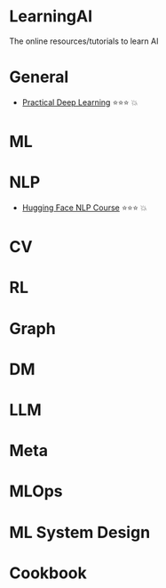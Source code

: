 # LearningAI
The online resources/tutorials to learn AI

# General
* [Practical Deep Learning](https://course.fast.ai/) ⭐⭐⭐  💥

# ML

# NLP
* [Hugging Face NLP Course]([https://course.fast.ai/](https://huggingface.co/learn/nlp-course/)) ⭐⭐⭐  💥

# CV

# RL

# Graph

# DM

# LLM

# Meta

# MLOps

# ML System Design

# Cookbook
